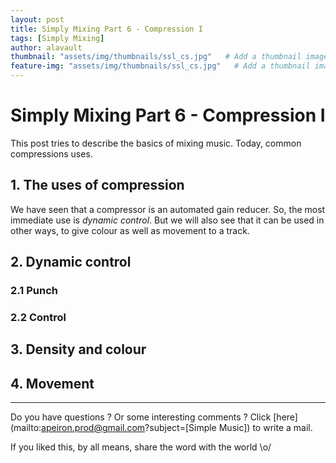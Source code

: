 ```yaml
---
layout: post
title: Simply Mixing Part 6 - Compression I
tags: [Simply Mixing]
author: alavault
thumbnail: "assets/img/thumbnails/ssl_cs.jpg"   # Add a thumbnail image on blog view
feature-img: "assets/img/thumbnails/ssl_cs.jpg"   # Add a thumbnail image on blog view
---
```


# Simply Mixing Part 6 - Compression I

This post tries to describe the basics of mixing music. Today, common compressions uses.

## 1. The uses of compression

We have seen that a compressor is an automated gain reducer. So, the most immediate use is *dynamic control*. But we will also see that it can be used in other ways, to give colour as well as movement to a track.

## 2. Dynamic control
### 2.1 Punch

### 2.2 Control

## 3. Density and colour

## 4. Movement


---

Do you have questions ? Or some interesting comments ? Click [here](mailto:apeiron.prod@gmail.com?subject=[Simple Music]) to write a mail.

If you liked this, by all means, share the word with the world \o/


